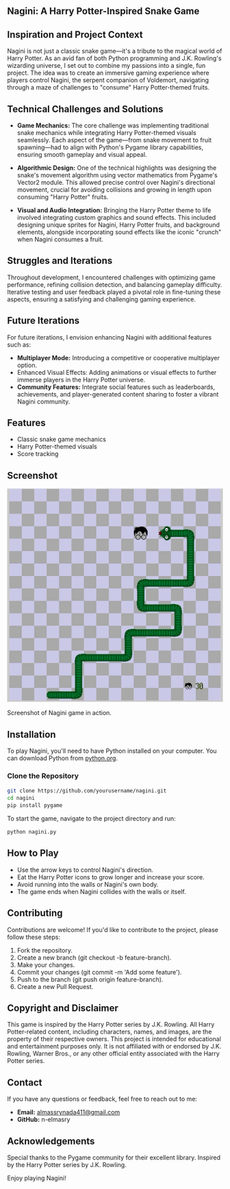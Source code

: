 ## Nagini: A Harry Potter-Inspired Snake Game

## Inspiration and Project Context

Nagini is not just a classic snake game—it's a tribute to the magical world of Harry Potter. As an avid fan of both Python programming and J.K. Rowling's wizarding universe, I set out to combine my passions into a single, fun project. The idea was to create an immersive gaming experience where players control Nagini, the serpent companion of Voldemort, navigating through a maze of challenges to "consume" Harry Potter-themed fruits.

## Technical Challenges and Solutions

- **Game Mechanics:** The core challenge was implementing traditional snake mechanics while integrating Harry Potter-themed visuals seamlessly. Each aspect of the game—from snake movement to fruit spawning—had to align with Python's Pygame library capabilities, ensuring smooth gameplay and visual appeal.

- **Algorithmic Design:** One of the technical highlights was designing the snake's movement algorithm using vector mathematics from Pygame's Vector2 module. This allowed precise control over Nagini's directional movement, crucial for avoiding collisions and growing in length upon consuming "Harry Potter" fruits.

- **Visual and Audio Integration:** Bringing the Harry Potter theme to life involved integrating custom graphics and sound effects. This included designing unique sprites for Nagini, Harry Potter fruits, and background elements, alongside incorporating sound effects like the iconic "crunch" when Nagini consumes a fruit.

## Struggles and Iterations

Throughout development, I encountered challenges with optimizing game performance, refining collision detection, and balancing gameplay difficulty. Iterative testing and user feedback played a pivotal role in fine-tuning these aspects, ensuring a satisfying and challenging gaming experience.

## Future Iterations

For future iterations, I envision enhancing Nagini with additional features such as:

- **Multiplayer Mode:** Introducing a competitive or cooperative multiplayer option.
- Enhanced Visual Effects: Adding animations or visual effects to further immerse players in the Harry Potter universe.
- **Community Features:** Integrate social features such as leaderboards, achievements, and player-generated content sharing to foster a vibrant Nagini community.

## Features

- Classic snake game mechanics
- Harry Potter-themed visuals
- Score tracking

## Screenshot

![Nagini Screenshot](Graphics/Nagini.png)

Screenshot of Nagini game in action.

## Installation

To play Nagini, you'll need to have Python installed on your computer. You can download Python from [python.org](https://www.python.org/).

### Clone the Repository

```bash
git clone https://github.com/yourusername/nagini.git
cd nagini
pip install pygame
```

To start the game, navigate to the project directory and run:

```bash
python nagini.py
```

## How to Play

- Use the arrow keys to control Nagini's direction.
- Eat the Harry Potter icons to grow longer and increase your score.
- Avoid running into the walls or Nagini's own body.
- The game ends when Nagini collides with the walls or itself.

## Contributing

Contributions are welcome! If you'd like to contribute to the project, please follow these steps:

1. Fork the repository.
2. Create a new branch (git checkout -b feature-branch).
3. Make your changes.
4. Commit your changes (git commit -m 'Add some feature').
5. Push to the branch (git push origin feature-branch).
6. Create a new Pull Request.

## Copyright and Disclaimer

This game is inspired by the Harry Potter series by J.K. Rowling. All Harry Potter-related content, including characters, names, and images, are the property of their respective owners. This project is intended for educational and entertainment purposes only. It is not affiliated with or endorsed by J.K. Rowling, Warner Bros., or any other official entity associated with the Harry Potter series.

## Contact

If you have any questions or feedback, feel free to reach out to me:

- **Email:** almassrynada411@gmail.com
- **GitHub:** n-elmasry

## Acknowledgements

Special thanks to the Pygame community for their excellent library.
Inspired by the Harry Potter series by J.K. Rowling.

Enjoy playing Nagini!
